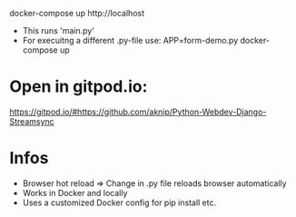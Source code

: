 
docker-compose up
http://localhost

- This runs 'main.py'
- For execuitng a different .py-file use: APP=form-demo.py docker-compose up


# Open in gitpod.io:
https://gitpod.io/#https://github.com/aknip/Python-Webdev-Django-Streamsync



# Infos
- Browser hot reload => Change in .py file reloads browser automatically
- Works in Docker and locally
- Uses a customized Docker config for pip install etc.
